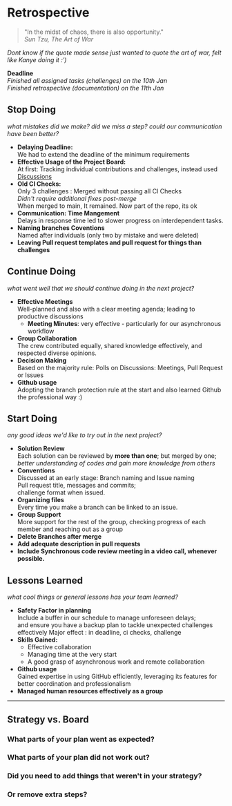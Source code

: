 # Retrospective
> "In the midst of chaos, there is also opportunity."  
> _Sun Tzu, The Art of War_

_Dont know if the quote made sense just wanted
to quote the art of war, felt like Kanye doing it :')_ 
<!-- markdownlint-disable MD033 -->
**Deadline**  
_Finished all assigned tasks (challenges) on the 10th Jan_  
_Finished retrospective (documentation) on the 11th Jan_

## Stop Doing

_what mistakes did we make? did we miss a step? could our
communication have been better?_
+ **Delaying Deadline:**  
We had to extend the deadline of the minimum requirements
+ **Effective Usage of the Project Board:**  
  At first: Tracking individual contributions and challenges,
  instead used [Discussions](https://github.com/MIT-Emerging-Talent/ET6-foundations-group-28/discussions/69)
+ **Old CI Checks:**  
Only 3 challenges : Merged without passing all CI Checks  
_Didn't require additional fixes post-merge_  
When merged to main, It remained. Now part of the repo, its ok
+ **Communication: Time Mangement**    
Delays in response time led to slower progress on
interdependent tasks.
+ **Naming branches Coventions**  
Named after individuals (only two by mistake and were deleted) 
+ **Leaving Pull request templates and pull request for things 
than challenges**

## Continue Doing

_what went well that we should continue doing in the next project?_
+ **Effective Meetings**  
Well-planned and also with a clear meeting agenda; leading to
productive discussions
  + **Meeting Minutes**: very effective - particularly for
  our asynchronous workflow
+ **Group Collaboration**  
The crew contributed equally, shared knowledge effectively,
 and respected diverse opinions.
+ **Decision Making**  
Based on the majority rule: Polls on Discussions: Meetings,
Pull Request or Issues
+ **Github usage**  
Adopting the branch protection rule at the start and also
learned Github the professional way :)


## Start Doing

_any good ideas we'd like to try out in the next project?_
+ **Solution Review**  
Each solution can be reviewed by **more than one**; but merged by one;  
_better understanding of codes and gain more knowledge from others_
+ **Conventions**  
Discussed at an early stage:
Branch naming and Issue naming  
Pull request title, messages and commits;  
challenge format when issued.
+ **Organizing files**  
 Every time you make a branch can be linked to an issue. 
+ **Group Support**  
More support for the rest of the group, checking progress
 of each member and reaching out as a group
+ **Delete Branches after merge**
+ **Add adequate description in pull requests**
+ **Include Synchronous code review meeting in a video call,
 whenever possible.**

## Lessons Learned

_what cool things or general lessons has your team learned?_
+ **Safety Factor in planning**  
Include a buffer in our schedule to manage unforeseen delays;  
and ensure you have a backup plan to tackle unexpected challenges effectively
Major effect : in deadline, ci checks, challenge
+ **Skills Gained:**
  + Effective collaboration
  + Managing time at the very start
  + A good grasp of asynchronous work and remote collaboration
+ **Github usage**  
Gained expertise in using GitHub efficiently,
 leveraging its features for better coordination and professionalism
+ **Managed human resources effectively as a group**
______________________________________________________________________

## Strategy vs. Board

### What parts of your plan went as expected?

### What parts of your plan did not work out?

### Did you need to add things that weren't in your strategy?

### Or remove extra steps?
